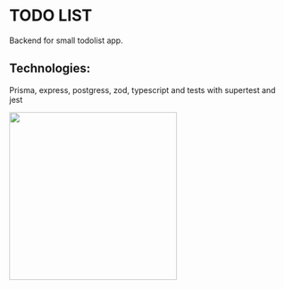 # TODO LIST
Backend for small todolist app.
## Technologies:
Prisma, express, postgress, zod, typescript and tests with supertest and jest

<p>
  <img src="https://github.com/DanilaBesk/todo-list-dnd-backend/assets/127431527/f7e2b209-492d-4347-8fe7-c8273b09df5f" width="300">
</p>


